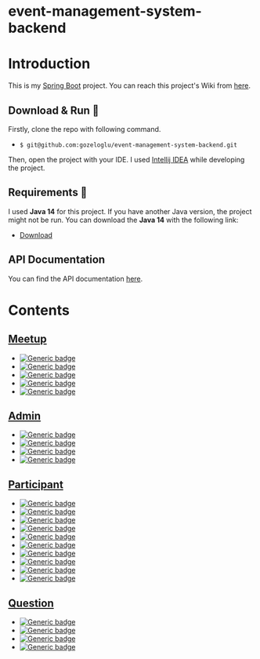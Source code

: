 # event-management-system-backend

# Introduction

This is my [Spring Boot](https://spring.io/projects/spring-boot) project.
You can reach this project's Wiki from [here](https://github.com/gozeloglu/event-management-system-backend/wiki).

## Download & Run 🚀 

Firstly, clone the repo with following command.

- `$ git@github.com:gozeloglu/event-management-system-backend.git`

Then, open the project with your IDE. I used [Intellij IDEA](https://www.jetbrains.com/idea/) while developing the project.

## Requirements 🧾 

I used **Java 14** for this project. If you have another Java version, the project might not be run. You can download the **Java 14** with the following link: 
- [Download](https://www.oracle.com/java/technologies/javase/jdk14-archive-downloads.html)

## API Documentation

You can find the API documentation [here](https://github.com/gozeloglu/event-management-system-backend/wiki/API).

# Contents 
## [**Meetup**](https://github.com/gozeloglu/event-management-system-backend/wiki/Meetup)
  * [![Generic badge](https://img.shields.io/badge/GET-list_all_meetups-orange.svg)](https://github.com/gozeloglu/event-management-system-backend/wiki/Meetup#get---listing-all-meetups)
  * [![Generic badge](https://img.shields.io/badge/POST-create_new_meetups-yellow.svg)](https://github.com/gozeloglu/event-management-system-backend/wiki/Meetup#post---create-a-new-meetup)
  * [![Generic badge](https://img.shields.io/badge/PUT-update_meetup-blue.svg)](https://github.com/gozeloglu/event-management-system-backend/wiki/Meetup#put---update-meetup)
  * [![Generic badge](https://img.shields.io/badge/DELETE-delete_meetup-red.svg)](https://github.com/gozeloglu/event-management-system-backend/wiki/Meetup#delete---delete-meetup)
  * [![Generic badge](https://img.shields.io/badge/GET-get_meetup_details-orange.svg)](https://github.com/gozeloglu/event-management-system-backend/wiki/Meetup#get---get-meetup-details)

## [**Admin**](https://github.com/gozeloglu/event-management-system-backend/wiki/Admin)
  * [![Generic badge](https://img.shields.io/badge/POST-create_new_admin-yellow.svg)](https://github.com/gozeloglu/event-management-system-backend/wiki/Admin#post---create-new-admin)
  * [![Generic badge](https://img.shields.io/badge/POST-login-yellow.svg)](https://github.com/gozeloglu/event-management-system-backend/wiki/Admin#post---login)
  * [![Generic badge](https://img.shields.io/badge/GET-list_all_participants-orange.svg)](https://github.com/gozeloglu/event-management-system-backend/wiki/Admin#get---list-all-participants)
  * [![Generic badge](https://img.shields.io/badge/GET-get_admin_details-orange.svg)](https://github.com/gozeloglu/event-management-system-backend/wiki/Admin#get---get-admins-details)

## [**Participant**](https://github.com/gozeloglu/event-management-system-backend/wiki/Participant)
  * [![Generic badge](https://img.shields.io/badge/GET-list_all_participant-yellow.svg)](https://github.com/gozeloglu/event-management-system-backend/wiki/Participant#get---list-all-participants)
  * [![Generic badge](https://img.shields.io/badge/POST-create_new_participant-orange.svg)](https://github.com/gozeloglu/event-management-system-backend/wiki/Participant#post---create-new-participant)
  * [![Generic badge](https://img.shields.io/badge/GET-list_all_participants-yellow.svg)](https://github.com/gozeloglu/event-management-system-backend/wiki/Participant#get---list-all-meetups)
  * [![Generic badge](https://img.shields.io/badge/DELETE-delete_participant-red.svg)](https://github.com/gozeloglu/event-management-system-backend/wiki/Participant#delete---delete-participant)
  * [![Generic badge](https://img.shields.io/badge/POST-login-orange.svg)](https://github.com/gozeloglu/event-management-system-backend/wiki/Participant#post---login)
  * [![Generic badge](https://img.shields.io/badge/GET-all_meetups-yellow.svg)](https://github.com/gozeloglu/event-management-system-backend/wiki/Participant#get---all-meetups)
  * [![Generic badge](https://img.shields.io/badge/GET-meetup_details-yellow.svg)](https://github.com/gozeloglu/event-management-system-backend/wiki/Participant#get---meetup-details)
  * [![Generic badge](https://img.shields.io/badge/GET-participant_details-yellow.svg)](https://github.com/gozeloglu/event-management-system-backend/wiki/Participant#get---participant-details)
  * [![Generic badge](https://img.shields.io/badge/PUT-update_profile-blue.svg)](https://github.com/gozeloglu/event-management-system-backend/wiki/Participant#put---update-profile)
  * [![Generic badge](https://img.shields.io/badge/POST-unregister_from_meetup-orange.svg)](https://github.com/gozeloglu/event-management-system-backend/wiki/Participant#post---unregister-from-meetup)

## [**Question**](https://github.com/gozeloglu/event-management-system-backend/wiki/Question)
  * [![Generic badge](https://img.shields.io/badge/GET-list_all_questions-yellow.svg)](https://github.com/gozeloglu/event-management-system-backend/wiki/Question#get---list-all-questions)
  * [![Generic badge](https://img.shields.io/badge/POST-save_new_question-orange.svg)](https://github.com/gozeloglu/event-management-system-backend/wiki/Question#post---save-new-question)
  * [![Generic badge](https://img.shields.io/badge/GET-get_question-yellow.svg)](https://github.com/gozeloglu/event-management-system-backend/wiki/Question#get---get-question)
  * [![Generic badge](https://img.shields.io/badge/DELETE-delete_question-red.svg)](https://github.com/gozeloglu/event-management-system-backend/wiki/Question#delete---delete-question)
